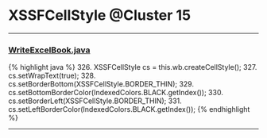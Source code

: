 # XSSFCellStyle @Cluster 15

***

### [WriteExcelBook.java](https://searchcode.com/codesearch/view/93053244/)
{% highlight java %}
326. XSSFCellStyle cs = this.wb.createCellStyle();
327.   cs.setWrapText(true);
328.   cs.setBorderBottom(XSSFCellStyle.BORDER_THIN);
329.   cs.setBottomBorderColor(IndexedColors.BLACK.getIndex());
330.   cs.setBorderLeft(XSSFCellStyle.BORDER_THIN);
331.   cs.setLeftBorderColor(IndexedColors.BLACK.getIndex());
{% endhighlight %}

***

